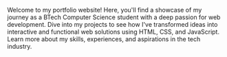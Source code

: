 Welcome to my portfolio website! 
Here, you'll find a showcase of my journey as a  BTech Computer Science student with a deep passion for web development.
Dive into my projects to see how I've transformed ideas into interactive and functional web solutions using HTML, CSS, and JavaScript.
Learn more about my skills, experiences, and aspirations in the tech industry.





